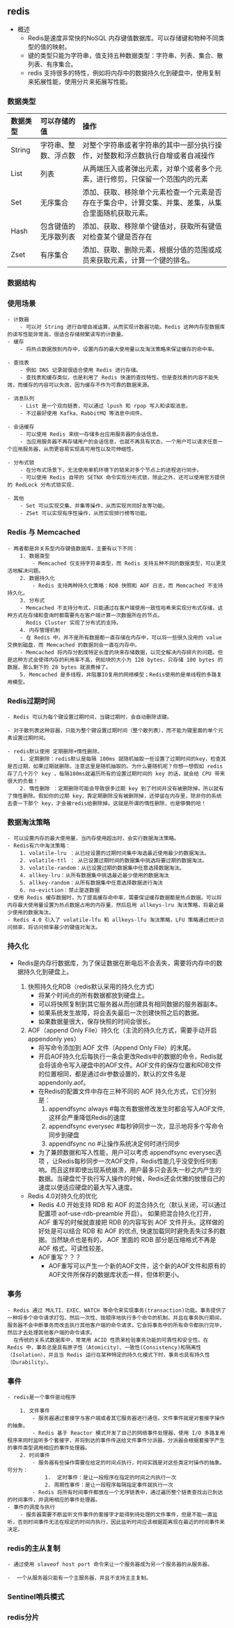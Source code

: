 ## redis

   - 概述
       - Redis是速度非常快的NoSQL 内存键值数据库。可以存储键和物种不同类型的值的映射。
       - 键的类型只能为字符串，值支持五种数据类型：字符串、列表、集合、散列表、有序集合。
       - redis 支持很多的特性，例如将内存中的数据持久化到硬盘中，使用复制来拓展性能，使用分片来拓展写性能。
###  数据类型 

|数据类型|可以存储的值|操作
|:-|:-|:-|
|String|字符串、整数、浮点数|对整个字符串或者字符串的其中一部分执行操作，对整数和浮点数执行自增或者自减操作|
|List|列表|从两端压入或者弹出元素，对单个或者多个元素，进行修剪，只保留一个范围内的元素|
|Set|无序集合|添加、获取、移除单个元素检查一个元素是否存在于集合中，计算交集、并集、差集，从集合里面随机获取元素。|
|Hash|包含键值的无序散列表|添加、获取、移除单个键值对，获取所有键值对检查某个键是否存在|
|Zset|有序集合|添加、获取、删除元素，根据分值的范围或成员来获取元素，计算一个键的排名。|

### 数据结构

### 使用场景

    - 计数器 
        - 可以对 String 进行自增自减运算，从而实现计数器功能。Redis 这种内存型数据库的读写性能非常高，很适合存储频繁读写的计数量。
    - 缓存
        - 将热点数据放到内存中，设置内存的最大使用量以及淘汰策略来保证缓存的命中率。
    
    - 查找表
        - 例如 DNS 记录就很适合使用 Redis 进行存储。
        - 查找表和缓存类似，也是利用了 Redis 快速的查找特性。但是查找表的内容不能失效，而缓存的内容可以失效，因为缓存不作为可靠的数据来源。
    
    - 消息队列
        - List 是一个双向链表，可以通过 lpush 和 rpop 写入和读取消息。
        - 不过最好使用 Kafka、RabbitMQ 等消息中间件。
    
    - 会话缓存
        - 可以使用 Redis 来统一存储多台应用服务器的会话信息。
        - 当应用服务器不再存储用户的会话信息，也就不再具有状态，一个用户可以请求任意一个应用服务器，从而更容易实现高可用性以及可伸缩性。
    
    - 分布式锁
        - 在分布式场景下，无法使用单机环境下的锁来对多个节点上的进程进行同步。
        - 可以使用 Redis 自带的 SETNX 命令实现分布式锁，除此之外，还可以使用官方提供的 RedLock 分布式锁实现.
    
    - 其他
        - Set 可以实现交集、并集等操作，从而实现共同好友等功能。
        - ZSet 可以实现有序性操作，从而实现排行榜等功能。
          
### Redis 与 Memcached
    - 两者都是非关系型内存键值数据库，主要有以下不同：
        1. 数据类型
            - Memcached 仅支持字符串类型，而 Redis 支持五种不同的数据类型，可以更灵活地解决问题。
        2. 数据持久化
            - Redis 支持两种持久化策略：RDB 快照和 AOF 日志，而 Memcached 不支持持久化。
        3. 分布式
        - Memcached 不支持分布式，只能通过在客户端使用一致性哈希来实现分布式存储，这种方式在存储和查询时都需要先在客户端计算一次数据所在的节点。
          Redis Cluster 实现了分布式的支持。
        4. 内存管理机制
        - 在 Redis 中，并不是所有数据都一直存储在内存中，可以将一些很久没用的 value 交换到磁盘，而 Memcached 的数据则会一直在内存中。
        - Memcached 将内存分割成特定长度的块来存储数据，以完全解决内存碎片的问题。但是这种方式会使得内存的利用率不高，例如块的大小为 128 bytes，只存储 100 bytes 的数据，那么剩下的 28 bytes 就浪费掉了。
        5. Memcached 是多线程，非阻塞IO复用的网络模型；Redis使用的是单线程的多路复用模型。
### Redis过期时间

    - Redis 可以为每个键设置过期时间，当键过期时，会自动删除该键。
      
    - 对于散列表这种容器，只能为整个键设置过期时间（整个散列表），而不能为键里面的单个元素设置过期时间。
    
    - redis默认使用 定期删除+惰性删除。
        1. 定期删除：redis默认是每隔 100ms 就随机抽取一些设置了过期时间的key，检查其是否过期，如果过期就删除。注意这里是随机抽取的。为什么要随机呢？你想一想假如 redis 存了几十万个 key ，每隔100ms就遍历所有的设置过期时间的 key 的话，就会给 CPU 带来很大的负载！
        2. 惰性删除 ：定期删除可能会导致很多过期 key 到了时间并没有被删除掉。所以就有了惰性删除。假如你的过期 key，靠定期删除没有被删除掉，还停留在内存里，除非你的系统去查一下那个 key，才会被redis给删除掉。这就是所谓的惰性删除，也是够懒的哈！

         
### 数据淘汰策略
    - 可以设置内存的最大使用量，当内存使用超出时，会实行数据淘汰策略。
    - Redis有六中淘汰策略：
        1. volatile-lru ：从已经设置的过期时间集中淘选最近使用最少的数据淘汰。
        2. volatile-ttl ： 从已设置过期时间的数据集中挑选将要过期的数据淘汰。
        3. volatile-random：从已设置过期的数据集中任意选择数据淘汰。
        4. allkey-lru：从所有数据集中挑选最近最少使用的数据淘汰
        5. allkey-random：从所有数据集中任意选择数据进行淘汰
        6. no-eviction：禁止驱逐数据
    - 使用 Redis 缓存数据时，为了提高缓存命中率，需要保证缓存数据都是热点数据。可以将内存最大使用量设置为热点数据占用的内存量，然后启用 allkeys-lru 淘汰策略，将最近最少使用的数据淘汰。
    - Redis 4.0 引入了 volatile-lfu 和 allkeys-lfu 淘汰策略，LFU 策略通过统计访问频率，将访问频率最少的键值对淘汰。

### 持久化

- Redis是内存行数据库，为了保证数据在断电后不会丢失，需要将内存中的数据持久化到硬盘上。

    1. 快照持久化RDB（redis默认采用的持久化方式）
        - 将某个时间点的所有数据都放到硬盘上。
        - 可以将快照复制到其它服务器从而创建具有相同数据的服务器副本。
        - 如果系统发生故障，将会丢失最后一次创建快照之后的数据。
        - 如果数据量很大，保存快照的时间会很长。
    2. AOF（append Only File）持久化（主流的持久化方式，需要手动开启 appendonly yes）
        - 将写命令添加到 AOF 文件（Append Only File）的末尾。
        - 开启AOF持久化后每执行一条会更改Redis中的数据的命令，Redis就会将该命令写入硬盘中的AOF文件。AOF文件的保存位置和RDB文件的位置相同，都是通过dir参数设置的，默认的文件名是appendonly.aof。
        - 在Redis的配置文件中存在三种不同的 AOF 持久化方式，它们分别是：
            1. appendfsync always #每次有数据修改发生时都会写入AOF文件,这样会严重降低Redis的速度
            2. appendfsync everysec #每秒钟同步一次，显示地将多个写命令同步到硬盘
            3. appendfsync no #让操作系统决定何时进行同步
        - 为了兼顾数据和写入性能，用户可以考虑 appendfsync everysec选项 ，让Redis每秒同步一次AOF文件，Redis性能几乎没受到任何影响。而且这样即使出现系统崩溃，用户最多只会丢失一秒之内产生的数据。当硬盘忙于执行写入操作的时候，Redis还会优雅的放慢自己的速度以便适应硬盘的最大写入速度。
        
    - Redis 4.0对持久化的优化
        - Redis 4.0 开始支持 RDB 和 AOF 的混合持久化（默认关闭，可以通过配置项 aof-use-rdb-preamble 开启）。
          如果把混合持久化打开，AOF 重写的时候就直接把 RDB 的内容写到 AOF 文件开头。这样做的好处是可以结合 RDB 和 AOF 的优点, 快速加载同时避免丢失过多的数据。当然缺点也是有的， AOF 里面的 RDB 部分是压缩格式不再是 AOF 格式，可读性较差。
        - AOF重写？？？
            - AOF重写可以产生一个新的AOF文件，这个新的AOF文件和原有的AOF文件所保存的数据库状态一样，但体积更小。

### 事务
    - Redis 通过 MULTI、EXEC、WATCH 等命令来实现事务(transaction)功能。事务提供了一种将多个命令请求打包，然后一次性、按顺序地执行多个命令的机制，并且在事务执行期间，服务器不会中断事务而改去执行其他客户端的命令请求，它会将事务中的所有命令都执行完毕，然后才去处理其他客户端的命令请求。
      在传统的关系式数据库中，常常用 ACID 性质来检验事务功能的可靠性和安全性。在 Redis 中，事务总是具有原子性（Atomicity)、一致性(Consistency)和隔离性（Isolation），并且当 Redis 运行在某种特定的持久化模式下时，事务也具有持久性（Durability）。
### 事件
    - redis是一个事件驱动程序
        
        1. 文件事件
            - 服务器通过套接字与客户端或者其它服务器进行通信，文件事件就是对套接字操作的抽象。
            - Redis 基于 Reactor 模式开发了自己的网络事件处理器，使用 I/O 多路复用程序来同时监听多个套接字，并将到达的事件传送给文件事件分派器，分派器会根据套接字产生的事件类型调用相应的事件处理器。
        2. 时间事件
            - 服务器有些操作需要在给定的时间点执行，时间实践是对这些类定时操作的抽象。可分为：
                1.  定时事件：是让一段程序在指定的时间之内执行一次
                2. 周期性事件：是让一段程序每隔指定事件就执行一次
            - Redis 将所有时间事件都放在一个无序链表中，通过遍历整个链表查找出已到达的时间事件，并调用相应的事件处理器。
    - 事件的调度与执行
        - 服务器需要不断监听文件事件的套接字才能得到待处理的文件事件，但是不能一直监听，否则时间事件无法在规定的时间内执行，因此监听时间应该根据距离现在最近的时间事件来决定。
        
    
### redis的主从复制
    - 通过使用 slaveof host port 命令来让一个服务器成为另一个服务器的从服务器。
      
    -  一个从服务器只能有一个主服务器，并且不支持主主复制。
    
### Sentinel哨兵模式

### redis分片


































        
        
        
        
        
        
        
        
        
        
        
        
        
